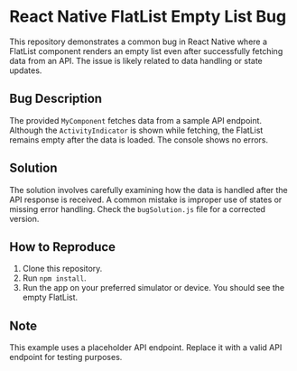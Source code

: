 # React Native FlatList Empty List Bug

This repository demonstrates a common bug in React Native where a FlatList component renders an empty list even after successfully fetching data from an API.  The issue is likely related to data handling or state updates.

## Bug Description

The provided `MyComponent` fetches data from a sample API endpoint.  Although the `ActivityIndicator` is shown while fetching, the FlatList remains empty after the data is loaded. The console shows no errors.

## Solution

The solution involves carefully examining how the data is handled after the API response is received. A common mistake is improper use of states or missing error handling. Check the `bugSolution.js` file for a corrected version.

## How to Reproduce

1. Clone this repository.
2. Run `npm install`.
3. Run the app on your preferred simulator or device. You should see the empty FlatList.

## Note

This example uses a placeholder API endpoint.  Replace it with a valid API endpoint for testing purposes.